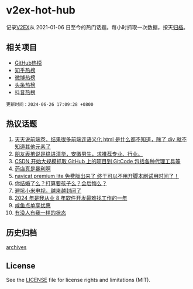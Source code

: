 # v2ex-hot-hub

 记录[V2EX](https://www.v2ex.com/)从 2021-01-06 日至今的热门话题。每小时抓取一次数据，按天[归档](archives)。
 
 ## 相关项目

- [GitHub热榜](https://github.com/snaildev/github-hot-hub)
- [知乎热榜](https://github.com/snaildev/zhihu-hot-hub)
- [微博热榜](https://github.com/snaildev/weibo-hot-hub)
- [头条热榜](https://github.com/snaildev/toutiao-hot-hub)
- [抖音热榜](https://github.com/snaildev/douyin-hot-hub)


 `更新时间：2024-06-26 17:09:28 +0800`

## 热议话题

1. [天天说前端卷，结果很多前端连语义化 html 是什么都不知道，除了 div 就不知道其他元素了](https://www.v2ex.com/t/1052679)
1. [朋友表弟说是稳进清华，安徽男生，求推荐专业、行业。](https://www.v2ex.com/t/1052630)
1. [CSDN 开始大规模抓取 GitHub 上的项目到 GitCode 包括各种代理工具等](https://www.v2ex.com/t/1052717)
1. [药店真是暴利啊](https://www.v2ex.com/t/1052573)
1. [navicat premium lite 免费版出来了 终于可以不用开脚本刷试用时间了！](https://www.v2ex.com/t/1052544)
1. [你结婚了么？打算要孩子么？会后悔么？](https://www.v2ex.com/t/1052724)
1. [避坑小米电视，越来越封闭了](https://www.v2ex.com/t/1052676)
1. [2024 年是我从业 8 年软件开发最难找工作的一年](https://www.v2ex.com/t/1052516)
1. [咸鱼点单享优惠](https://www.v2ex.com/t/1052639)
1. [有没人有我一样的状态](https://www.v2ex.com/t/1052685)

## 历史归档

[archives](archives)

## License

See the [LICENSE](LICENSE) file for license rights and limitations (MIT).
